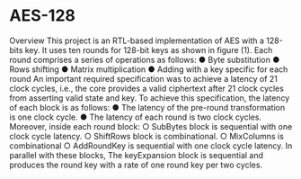 # AES-128
Overview
This project is an RTL-based implementation of AES with a 128-bits key. It uses
ten rounds for 128-bit keys as shown in figure (1). Each round comprises a series
of operations as follows:
  ● Byte substitution
  ● Rows shifting
  ● Matrix multiplication
  ● Adding with a key specific for each round
An important required specification was to achieve a latency of 21 clock cycles,
i.e., the core provides a valid ciphertext after 21 clock cycles from asserting valid
state and key. To achieve this specification, the latency of each block is as follows:
  ● The latency of the pre-round transformation is one clock cycle.
  ● The latency of each round is two clock cycles. Moreover, inside each round
  block:
      ○ SubBytes block is sequential with one clock cycle latency.
      ○ ShiftRows block is combinational.
      ○ MixColumns is combinational
      ○ AddRoundKey is sequential with one clock cycle latency.
In parallel with these blocks, The keyExpansion block is sequential and produces
the round key with a rate of one round key per two cycles.
